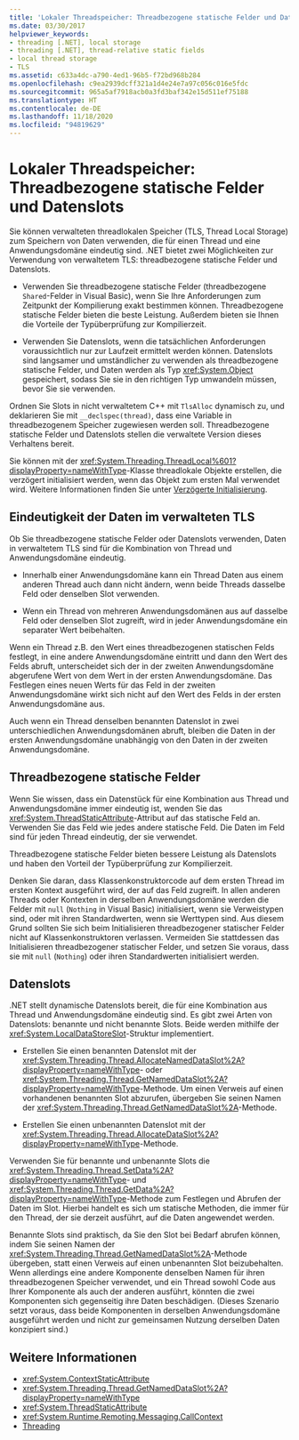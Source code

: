 ```yaml
---
title: 'Lokaler Threadspeicher: Threadbezogene statische Felder und Datenslots'
ms.date: 03/30/2017
helpviewer_keywords:
- threading [.NET], local storage
- threading [.NET], thread-relative static fields
- local thread storage
- TLS
ms.assetid: c633a4dc-a790-4ed1-96b5-f72bd968b284
ms.openlocfilehash: c9ea2939dcff321a1d4e24e7a97c056c016e5fdc
ms.sourcegitcommit: 965a5af7918acb0a3fd3baf342e15d511ef75188
ms.translationtype: HT
ms.contentlocale: de-DE
ms.lasthandoff: 11/18/2020
ms.locfileid: "94819629"
---
```

# <a name="thread-local-storage-thread-relative-static-fields-and-data-slots"></a>Lokaler Threadspeicher: Threadbezogene statische Felder und Datenslots

Sie können verwalteten threadlokalen Speicher (TLS, Thread Local Storage) zum Speichern von Daten verwenden, die für einen Thread und eine Anwendungsdomäne eindeutig sind. .NET bietet zwei Möglichkeiten zur Verwendung von verwaltetem TLS: threadbezogene statische Felder und Datenslots.  
  
- Verwenden Sie threadbezogene statische Felder (threadbezogene `Shared`-Felder in Visual Basic), wenn Sie Ihre Anforderungen zum Zeitpunkt der Kompilierung exakt bestimmen können. Threadbezogene statische Felder bieten die beste Leistung. Außerdem bieten sie Ihnen die Vorteile der Typüberprüfung zur Kompilierzeit.  
  
- Verwenden Sie Datenslots, wenn die tatsächlichen Anforderungen voraussichtlich nur zur Laufzeit ermittelt werden können. Datenslots sind langsamer und umständlicher zu verwenden als threadbezogene statische Felder, und Daten werden als Typ <xref:System.Object> gespeichert, sodass Sie sie in den richtigen Typ umwandeln müssen, bevor Sie sie verwenden.  
  
 Ordnen Sie Slots in nicht verwaltetem C++ mit `TlsAlloc` dynamisch zu, und deklarieren Sie mit `__declspec(thread)`, dass eine Variable in threadbezogenem Speicher zugewiesen werden soll. Threadbezogene statische Felder und Datenslots stellen die verwaltete Version dieses Verhaltens bereit.  
  
Sie können mit der <xref:System.Threading.ThreadLocal%601?displayProperty=nameWithType>-Klasse threadlokale Objekte erstellen, die verzögert initialisiert werden, wenn das Objekt zum ersten Mal verwendet wird. Weitere Informationen finden Sie unter [Verzögerte Initialisierung](../../framework/performance/lazy-initialization.md).  
  
## <a name="uniqueness-of-data-in-managed-tls"></a>Eindeutigkeit der Daten im verwalteten TLS  
 Ob Sie threadbezogene statische Felder oder Datenslots verwenden, Daten in verwaltetem TLS sind für die Kombination von Thread und Anwendungsdomäne eindeutig.  
  
- Innerhalb einer Anwendungsdomäne kann ein Thread Daten aus einem anderen Thread auch dann nicht ändern, wenn beide Threads dasselbe Feld oder denselben Slot verwenden.  
  
- Wenn ein Thread von mehreren Anwendungsdomänen aus auf dasselbe Feld oder denselben Slot zugreift, wird in jeder Anwendungsdomäne ein separater Wert beibehalten.  
  
 Wenn ein Thread z.B. den Wert eines threadbezogenen statischen Felds festlegt, in eine andere Anwendungsdomäne eintritt und dann den Wert des Felds abruft, unterscheidet sich der in der zweiten Anwendungsdomäne abgerufene Wert von dem Wert in der ersten Anwendungsdomäne. Das Festlegen eines neuen Werts für das Feld in der zweiten Anwendungsdomäne wirkt sich nicht auf den Wert des Felds in der ersten Anwendungsdomäne aus.  
  
 Auch wenn ein Thread denselben benannten Datenslot in zwei unterschiedlichen Anwendungsdomänen abruft, bleiben die Daten in der ersten Anwendungsdomäne unabhängig von den Daten in der zweiten Anwendungsdomäne.  
  
## <a name="thread-relative-static-fields"></a>Threadbezogene statische Felder  
 Wenn Sie wissen, dass ein Datenstück für eine Kombination aus Thread und Anwendungsdomäne immer eindeutig ist, wenden Sie das <xref:System.ThreadStaticAttribute>-Attribut auf das statische Feld an. Verwenden Sie das Feld wie jedes andere statische Feld. Die Daten im Feld sind für jeden Thread eindeutig, der sie verwendet.  
  
 Threadbezogene statische Felder bieten bessere Leistung als Datenslots und haben den Vorteil der Typüberprüfung zur Kompilierzeit.  
  
 Denken Sie daran, dass Klassenkonstruktorcode auf dem ersten Thread im ersten Kontext ausgeführt wird, der auf das Feld zugreift. In allen anderen Threads oder Kontexten in derselben Anwendungsdomäne werden die Felder mit `null` (`Nothing` in Visual Basic) initialisiert, wenn sie Verweistypen sind, oder mit ihren Standardwerten, wenn sie Werttypen sind. Aus diesem Grund sollten Sie sich beim Initialisieren threadbezogener statischer Felder nicht auf Klassenkonstruktoren verlassen. Vermeiden Sie stattdessen das Initialisieren threadbezogener statischer Felder, und setzen Sie voraus, dass sie mit `null` (`Nothing`) oder ihren Standardwerten initialisiert werden.  
  
## <a name="data-slots"></a>Datenslots  

.NET stellt dynamische Datenslots bereit, die für eine Kombination aus Thread und Anwendungsdomäne eindeutig sind. Es gibt zwei Arten von Datenslots: benannte und nicht benannte Slots. Beide werden mithilfe der <xref:System.LocalDataStoreSlot>-Struktur implementiert.  
  
- Erstellen Sie einen benannten Datenslot mit der <xref:System.Threading.Thread.AllocateNamedDataSlot%2A?displayProperty=nameWithType>- oder <xref:System.Threading.Thread.GetNamedDataSlot%2A?displayProperty=nameWithType>-Methode. Um einen Verweis auf einen vorhandenen benannten Slot abzurufen, übergeben Sie seinen Namen der <xref:System.Threading.Thread.GetNamedDataSlot%2A>-Methode.  
  
- Erstellen Sie einen unbenannten Datenslot mit der <xref:System.Threading.Thread.AllocateDataSlot%2A?displayProperty=nameWithType>-Methode.  
  
 Verwenden Sie für benannte und unbenannte Slots die <xref:System.Threading.Thread.SetData%2A?displayProperty=nameWithType>- und <xref:System.Threading.Thread.GetData%2A?displayProperty=nameWithType>-Methode zum Festlegen und Abrufen der Daten im Slot. Hierbei handelt es sich um statische Methoden, die immer für den Thread, der sie derzeit ausführt, auf die Daten angewendet werden.  
  
 Benannte Slots sind praktisch, da Sie den Slot bei Bedarf abrufen können, indem Sie seinen Namen der <xref:System.Threading.Thread.GetNamedDataSlot%2A>-Methode übergeben, statt einen Verweis auf einen unbenannten Slot beizubehalten. Wenn allerdings eine andere Komponente denselben Namen für ihren threadbezogenen Speicher verwendet, und ein Thread sowohl Code aus Ihrer Komponente als auch der anderen ausführt, könnten die zwei Komponenten sich gegenseitig ihre Daten beschädigen. (Dieses Szenario setzt voraus, dass beide Komponenten in derselben Anwendungsdomäne ausgeführt werden und nicht zur gemeinsamen Nutzung derselben Daten konzipiert sind.)  
  
## <a name="see-also"></a>Weitere Informationen

- <xref:System.ContextStaticAttribute>
- <xref:System.Threading.Thread.GetNamedDataSlot%2A?displayProperty=nameWithType>
- <xref:System.ThreadStaticAttribute>
- <xref:System.Runtime.Remoting.Messaging.CallContext>
- [Threading](index.md)
